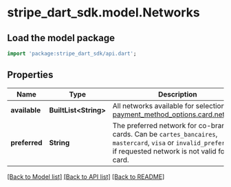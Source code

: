 # stripe_dart_sdk.model.Networks

## Load the model package
```dart
import 'package:stripe_dart_sdk/api.dart';
```

## Properties
Name | Type | Description | Notes
------------ | ------------- | ------------- | -------------
**available** | **BuiltList&lt;String&gt;** | All networks available for selection via [payment_method_options.card.network](/api/payment_intents/confirm#confirm_payment_intent-payment_method_options-card-network). | 
**preferred** | **String** | The preferred network for co-branded cards. Can be `cartes_bancaires`, `mastercard`, `visa` or `invalid_preference` if requested network is not valid for the card. | [optional] 

[[Back to Model list]](../README.md#documentation-for-models) [[Back to API list]](../README.md#documentation-for-api-endpoints) [[Back to README]](../README.md)


